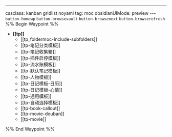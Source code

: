---
cssclass: kanban gridlist noyaml
tag: moc
obsidianUIMode: preview
--- `button-homewp`  `button-browsevault`  `button-browsenext` `button-browserefresh` 
%% Begin Waypoint %%
- **[[tp]]**
	- [[tp_foldermoc-Include-subfolders]]
	- [[tp-笔记分类模板]]
	- [[tp-笔记收集箱]]
	- [[tp-插件启停模板]]
	- [[tp-流水账模板]]
	- [[tp-默认笔记模板]]
	- [[tp-人物模板]]
	- [[tp-日记模板-日历]]
	- [[tp-日记模板-心情]]
	- [[tp-通用模板]]
	- [[tp-自动选择模板]]
	- [[tp-book-callout]]
	- [[tp-movie-douban]]
	- [[tp-movie]]

%% End Waypoint %%